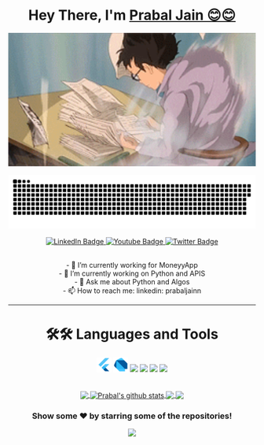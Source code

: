 <div align="center">
<!--   Hey There, I'm [Prabal Jain!](https://www.linkedin.com/in/prabaljainn/) 😊😊 -->
  <h1>Hey There, I'm <a href = "https://www.linkedin.com/in/prabaljainn/"> Prabal Jain 😊😊</a></h1>
<!--   <img src="https://media.giphy.com/media/dWesBcTLavkZuG35MI/giphy.gif" width="600" height="300"/> -->
  <a href="#"><img width="800" height="auto" src="https://github.com/prabaljainn/prabaljainn/blob/main/intro.gif" height="175px"/></a>

<a href=#><img src="contributions.svg"></a>
</div>


<div align="center">

<!-- <a href="https://twitter.com/prabaljainn">
  <img align="center" alt="Prabal's twitter" width="22px" src="https://cdn.jsdelivr.net/npm/simple-icons@v3/icons/twitter.svg" />
</a>
<a href="https://linkedin.com/in/prabaljainn">
  <img align="center" alt="Prabal's Linkdein" width="22px" src="https://cdn.jsdelivr.net/npm/simple-icons@v3/icons/linkedin.svg" />
</a>
<a href="https://github.com/prabaljainn">
  <img align="center" alt="Prabal's Github" width="22px" src="https://cdn.jsdelivr.net/npm/simple-icons@v3/icons/github.svg" />
</a>

<a href="https://instagram.com/prabalj.exe/">
  <img align="center" alt="Prabal's Instagram" width="22px" src="https://cdn.jsdelivr.net/npm/simple-icons@v3/icons/instagram.svg" />
</a>
<a href="https://www.facebook.com/prabaljainn/">
  <img align="center" alt="Prabal's Facebook" width="22px" src="https://cdn.jsdelivr.net/npm/simple-icons@v3/icons/facebook.svg" />
</a>
<a href="https://www.youtube.com/channel/UCbDS3Z0ZmxtVc45j8BU92Zw">
  <img align="center" alt="Prabal's Youtube" width="22px" src="https://cdn.jsdelivr.net/npm/simple-icons@v3/icons/youtube.svg" />
</a>

<br/>
<br/> -->


<div align="center">
<div id="badges">
  <a href="https://linkedin.com/in/prabaljainn">
    <img src="https://img.shields.io/badge/LinkedIn-blue?style=for-the-badge&logo=linkedin&logoColor=white" alt="LinkedIn Badge"/>
  </a>
  <a href="https://www.youtube.com/channel/UCbDS3Z0ZmxtVc45j8BU92Zw">
    <img src="https://img.shields.io/badge/YouTube-red?style=for-the-badge&logo=youtube&logoColor=white" alt="Youtube Badge"/>
  </a>
  <a href="https://twitter.com/prabaljainn">
    <img src="https://img.shields.io/badge/Twitter-blue?style=for-the-badge&logo=twitter&logoColor=white" alt="Twitter Badge"/>
  </a>
  <br>
  <img src="https://komarev.com/ghpvc/?username=prabaljainn&style=flat-square&color=blue" alt=""/>
<!--   <img src="https://profile-counter.glitch.me/prabaljainn/count.svg" /> -->
</div>
  </div>
  </div>
  
  

<!-- <b>GitHub Profile Visitor Counter</b>
<br><br>
![Visitor Count](https://profile-counter.glitch.me/{prabaljainn}/count.svg)
/> -->
<div align="center">
<p>
- 🔭 I’m currently working for MoneyyApp
  <br>
- 🌱 I’m currently working on Python and APIS
  <br>
- 💬 Ask me about Python and Algos
  <br>
- 📫 How to reach me: linkedin: prabaljainn
  <br>
</p>
  </div>

---
<div align="center">
<h1>🛠️🛠️ Languages and Tools </h1>
<code><img height="30" src="https://raw.githubusercontent.com/github/explore/80688e429a7d4ef2fca1e82350fe8e3517d3494d/topics/flutter/flutter.png"></code>
<code><img height="30" src="https://raw.githubusercontent.com/github/explore/80688e429a7d4ef2fca1e82350fe8e3517d3494d/topics/dart/dart.png"></code>
<code><img height="30" src="https://user-images.githubusercontent.com/62801988/132631615-f36cc3e6-cf1e-4b1a-b049-534676ef963d.png"></code>
<code><img height="30" src="https://user-images.githubusercontent.com/62801988/132631744-c7738d6f-030d-41f4-a08c-8c8e867956c2.png"></code>
<code><img height="30" src="https://user-images.githubusercontent.com/62801988/132631720-46795914-b8bb-42bb-adb8-b003b42e5108.png"></code>
<code><img height="30" src="https://user-images.githubusercontent.com/62801988/132631695-3cdfb6ec-e914-4bff-9bba-f170bc7180a1.png"></code>
<br>
  </div>
  <br>
  <br>

<div align="center">
<a href="https://github.com/prabaljainn">
  <img align="center" src="https://github-readme-stats.vercel.app/api/top-langs/?username=prabaljainn&theme=dark&hide_langs_below=1" />
</a>
<a href="https://github.com/prabaljainn">
 <img align="center" src="https://github-readme-stats.vercel.app/api?username=prabaljainn&show_icons=true&theme=dark&line_height=27" alt="Prabal's github stats"/>
</a>
<a href="https://github.com/prabaljainn/Linkedin-Connection-Bot">
  <img align="center" src="https://github-readme-stats.vercel.app/api/pin/?username=prabaljainn&repo=Linkedin-Connection-Bot&theme=dark" />

</a>
<a href="https://github.com/prabaljainn/leetcode-solutions">
 <img align="center" src="https://github-readme-stats.vercel.app/api/pin/?username=prabaljainn&repo=leetcode-solutions&theme=dark" />
</a>
</div>
<div align="center">

### Show some ❤️ by starring some of the repositories!
![](https://media0.giphy.com/media/3otPorWLQJq5GmHRtu/giphy.gif)
</div>

